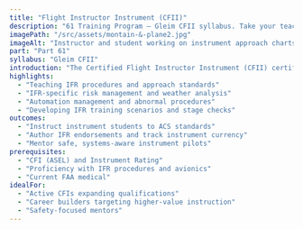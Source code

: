 ```yaml
---
title: "Flight Instructor Instrument (CFII)"
description: "61 Training Program — Gleim CFII syllabus. Take your teaching to the next level. Train pilots for safe, precise instrument flight as a CFII."
imagePath: "/src/assets/montain-&-plane2.jpg"
imageAlt: "Instructor and student working on instrument approach charts"
part: "Part 61"
syllabus: "Gleim CFII"
introduction: "The Certified Flight Instructor Instrument (CFII) certificate is an essential qualification for flight instructors looking to specialize in teaching instrument flying. This advanced training program focuses on equipping you with the skills and knowledge necessary to instruct student pilots in IFR (Instrument Flight Rules) operations, including instrument approaches, holds, and enroute navigation. Through a combination of ground school and practical flight training, you'll learn how to effectively teach complex instrument procedures, manage student workloads, and evaluate performance. Our experienced instructors will guide you through the intricacies of instrument instruction, helping you become a proficient and confident CFII. By the end of this program, you'll be prepared to pass the FAA CFII Knowledge Test and Practical Test, enabling you to mentor the next generation of instrument-rated pilots."
highlights:
  - "Teaching IFR procedures and approach standards"
  - "IFR-specific risk management and weather analysis"
  - "Automation management and abnormal procedures"
  - "Developing IFR training scenarios and stage checks"
outcomes:
  - "Instruct instrument students to ACS standards"
  - "Author IFR endorsements and track instrument currency"
  - "Mentor safe, systems-aware instrument pilots"
prerequisites:
  - "CFI (ASEL) and Instrument Rating"
  - "Proficiency with IFR procedures and avionics"
  - "Current FAA medical"
idealFor:
  - "Active CFIs expanding qualifications"
  - "Career builders targeting higher-value instruction"
  - "Safety-focused mentors"
---
```


